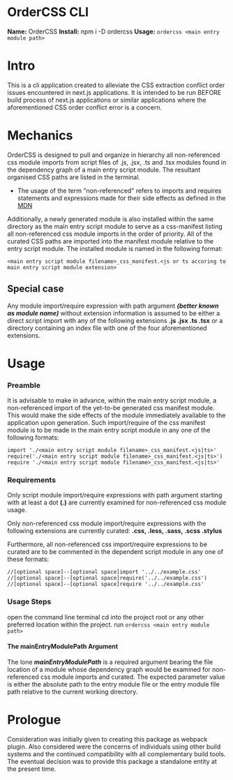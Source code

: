 # OrderCSS CLI

**Name:** OrderCSS
**Install:** npm i -D ordercss
**Usage:**  `ordercss <main entry module path>`

# Intro

This is a cli application created to alleviate the CSS extraction conflict order issues encountered in next.js applications. It is intended to be run BEFORE build process of next.js applications or similar applications where the aforementioned CSS order conflict error is a concern.

# Mechanics

OrderCSS is designed to pull and organize in hierarchy all non-referenced css module imports from script files of .js, .jsx, .ts and .tsx modules found in the dependency graph of a main entry script module. The resultant organised CSS paths are listed in the terminal.

 - The usage of the term "non-referenced" refers to imports and requires statements and expressions made for their side effects as defined in the [MDN](https://developer.mozilla.org/en-US/docs/Web/JavaScript/Reference/Statements/import#Import_a_module_for_its_side_effects_only) 

Additionally, a newly generated module is also installed within the same directory as the main entry script module to serve as a css-manifest listing all non-referenced css module imports in the order of priority. All of the curated CSS paths are imported into the manifest module relative to the entry script module. The installed module is named in the following format:

    <main entry script module filename>_css_manifest.<js or ts accoring to main entry script module extension>

## Special case

Any module import/require expression with path argument ***(better known as module name)*** without extension information is assumed to be either a direct script import with any of the following extensions **.js .jsx .ts .tsx** or a directory containing an index file with one of the four aforementioned extensions.

# Usage

### Preamble

It is advisable to make in advance, within the main entry script module, a non-referenced import of the yet-to-be generated css manifest module. This would make the side effects of the module immediately available to the application upon generation. Such import/require of the css manifest module is to be made in the main entry script module in any one of the following formats:

    import './<main entry script module filename>_css_manifest.<js|ts>'
    require('./<main entry script module filename>_css_manifest.<js|ts>')
    require './<main entry script module filename>_css_manifest.<js|ts>'

 
### Requirements

Only script module import/require expressions with path argument starting with at least a dot **(.)** are currently examined for non-referenced css module usage.

Only non-referenced css module import/require expressions with the following extensions are currently curated: **.css, .less, .sass, .scss .stylus**

Furthermore, all non-referenced css import/require expressions to be curated are to be commented in the dependent script module in any one of these formats:

    //[optional space]--[optional space]import '../../example.css'
    //[optional space]--[optional space]require('../../example.css')
    //[optional space]--[optional space]require '../../example.css'


### Usage Steps

open the command line terminal
cd into the project root or any other preferred location within the project.
run `ordercss <main entry module path>`

#### The mainEntryModulePath Argument

The lone ***mainEntryModulePath*** is a required argument bearing the file location of a module whose dependency graph would be examined for non-referenced css module imports and curated. The expected parameter value is either the absolute path to the entry module file or the entry module file path relative to the current working directory.


# Prologue

Consideration was initially given to creating this package as webpack plugin. Also considered were the concerns of individuals using other build systems and the continued compatibility with all complementary build tools. The eventual decision was to provide this package a standalone entity at the present time.

